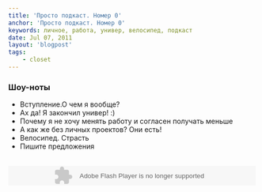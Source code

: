 ```yaml
---
title: 'Просто подкаст. Номер 0'
anchor: 'Просто подкаст. Номер 0'
keywords: личное, работа, универ, велосипед, подкаст
date: Jul 07, 2011
layout: 'blogpost'
tags:
    - closet
---
```


### Шоу-ноты

- Вступление.О чем я вообще?<br>
- Ах да! Я закончил универ! :)<br>
- Почему я не хочу менять работу и согласен получать меньше<br>
- А как же без личных проектов? Они есть!<br>
- Велосипед. Страсть<br>
- Пишите предложения<br><br>

<object width="500" height="40" classid="clsid:D27CDB6E-AE6D-11cf-96B8-444553540000">
    <param name="movie" value="http://s.rpod.ru/swf/playa.swf?xmlURL=http%3A%2F%2Fs.rpod.ru%2Fxml%2Faudio%2Fa200832.xml">
    <param name="allowfullscreen" value="true">
    <param name="allowscriptaccess" value="always">
    <embed src="http://s.rpod.ru/swf/playa.swf?xmlURL=http%3A%2F%2Fs.rpod.ru%2Fxml%2Faudio%2Fa200832.xml" type="application/x-shockwave-flash" allowscriptaccess="always" allowfullscreen="true" width="500" height="40">
</object>
